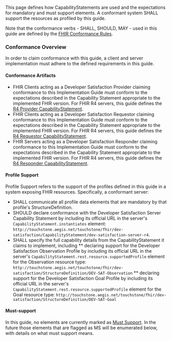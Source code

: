 
This page defines how CapabilityStatements are used and the expectations for mandatory and must support elements. A conformant system SHALL support the resources as profiled by this guide.

Note that the conformance verbs - SHALL, SHOULD, MAY - used in this guide are defined by the [FHIR Conformance Rules](http://hl7.org/fhir/conformance-rules.html).

### Conformance Overview
In order to claim conformance with this guide, a client and server implementation must adhere to the defined requirements in this guide.

<a name="conformance-artifacts"></a>
#### Conformance Artifacts
* FHIR Clients acting as a Developer Satisfaction Provider claiming conformance to this Implementation Guide must conform to the expectations described in the Capability Statement appropriate to the implemented FHIR version.  For FHIR R4 servers, this guide defines the [R4 Provider CapabilityStatement](CapabilityStatement-dev-satisfaction-provider-r4.html).
* FHIR Clients acting as a Developer Satisfaction Requestor claiming conformance to this Implementation Guide must conform to the expectations described in the Capability Statement appropriate to the implemented FHIR version.  For FHIR R4 servers, this guide defines the [R4 Requestor CapabilityStatement](CapabilityStatement-dev-satisfaction-requestor-r4.html).
* FHIR Servers acting as a Developer Satisfaction Responder claiming conformance to this Implementation Guide must conform to the expectations described in the Capability Statement appropriate to the implemented FHIR version.  For FHIR R4 servers, this guide defines the [R4 Responder CapabilityStatement](CapabilityStatement-dev-satisfaction-responder-r4.html).

<a name="profile-support"></a>
#### Profile Support
Profile Support refers to the support of the profiles defined in this guide in a system exposing FHIR resources. Specifically, a conformant server:
* SHALL communicate all profile data elements that are mandatory by that profile's StructureDefinition. 
* SHOULD declare conformance with the Developer Satisfaction Server Capability Statement by including its official URL in the server's `CapabilityStatement.instantiates` element: `http://touchstone.aegis.net/touchstone/fhir/dev-satisfaction/CapabilityStatement/dev-satisfaction-server-r4`.
* SHALL specify the full capability details from the CapabilityStatement it claims to implement, including
** declaring support for the Developer Satisfaction Observation Profile by including its official URL in the server's `CapabilityStatement.rest.resource.supportedProfile` element for the Observation  resource type: `http://touchstone.aegis.net/touchstone/fhir/dev-satisfaction/StructureDefinition/DEV-SAT-Observation`
** declaring support for the Developer Satisfaction Goal Profile by including its official URL in the server's `CapabilityStatement.rest.resource.supportedProfile` element for the Goal resource type: `http://touchstone.aegis.net/touchstone/fhir/dev-satisfaction/StructureDefinition/DEV-SAT-Goal`

<a name="must-support"></a>
#### Must-support
In this guide, no elements are currently marked as [Must Support](https://www.hl7.org/fhir/conformance-rules.html#mustSupport). In the future those elements that are flagged as MS will be enumerated below, with details on what must support means.
